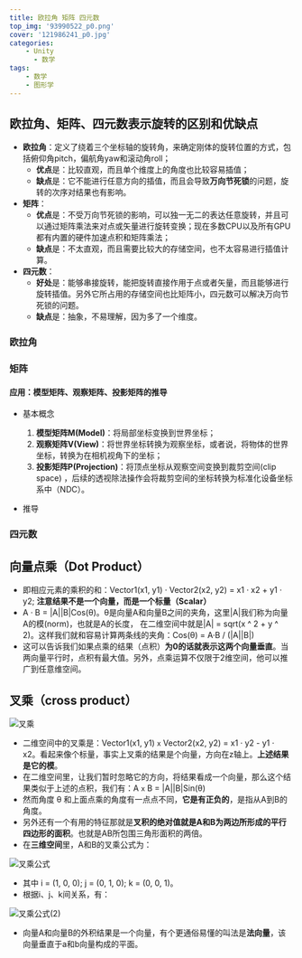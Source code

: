 ```yaml
---
title: 欧拉角 矩阵 四元数
top_img: '93990522_p0.png'
cover: '121986241_p0.jpg'
categories: 
    - Unity
      - 数学
tags: 
    - 数学
    - 图形学
---
```


## 欧拉角、矩阵、四元数表示旋转的区别和优缺点

* **欧拉角**：定义了绕着三个坐标轴的旋转角，来确定刚体的旋转位置的方式，包括俯仰角pitch，偏航角yaw和滚动角roll；
  * **优点**是：比较直观，而且单个维度上的角度也比较容易插值；
  * **缺点**是：它不能进行任意方向的插值，而且会导致**万向节死锁**的问题，旋转的次序对结果也有影响。
* **矩阵**：
  * **优点**是：不受万向节死锁的影响，可以独一无二的表达任意旋转，并且可以通过矩阵乘法来对点或矢量进行旋转变换；现在多数CPU以及所有GPU都有内置的硬件加速点积和矩阵乘法；
  * **缺点**是：不太直观，而且需要比较大的存储空间，也不太容易进行插值计算。
* **四元数**：
  * **好处**是：能够串接旋转，能把旋转直接作用于点或者矢量，而且能够进行旋转插值。另外它所占用的存储空间也比矩阵小，四元数可以解决万向节死锁的问题。
  * **缺点**是：抽象，不易理解，因为多了一个维度。

### 欧拉角

### 矩阵

#### 应用：模型矩阵、观察矩阵、投影矩阵的推导

* 基本概念
  1. **模型矩阵M(Model)**：将局部坐标变换到世界坐标；
  2. **观察矩阵V(View)**：将世界坐标转换为观察坐标，或者说，将物体的世界坐标，转换为在相机视角下的坐标；
  3. **投影矩阵P(Projection)**：将顶点坐标从观察空间变换到裁剪空间(clip space) ，后续的透视除法操作会将裁剪空间的坐标转换为标准化设备坐标系中（NDC）。

* 推导

### 四元数

## 向量点乘（Dot Product）

* 即相应元素的乘积的和：Vector1(x1, y1) · Vector2(x2, y2) = x1 · x2 + y1 · y2; **注意结果不是一个向量，而是一个标量（Scalar）**
* A · B = |A||B|Cos(θ)。θ是向量A和向量B之间的夹角，这里|A|我们称为向量A的模(norm)，也就是A的长度， 在二维空间中就是|A| = sqrt(x ^ 2 + y ^ 2)。这样我们就和容易计算两条线的夹角：Cos(θ) = A·B / (|A||B|)
* 这可以告诉我们如果点乘的结果（点积）**为0的话就表示这两个向量垂直**。当两向量平行时，点积有最大值。另外，点乘运算不仅限于2维空间，他可以推广到任意维空间。

## 叉乘（cross product）

<img src="叉乘.png" alt="叉乘" style="zoom:100%;">

* 二维空间中的叉乘是：Vector1(x1, y1) `x` Vector2(x2, y2) = x1 · y2 - y1 · x2。看起来像个标量，事实上叉乘的结果是个向量，方向在z轴上。**上述结果是它的模**。
* 在二维空间里，让我们暂时忽略它的方向，将结果看成一个向量，那么这个结果类似于上述的点积，我们有：A `x` B = |A||B|Sin(θ)
* 然而角度 θ 和上面点乘的角度有一点点不同，**它是有正负的**，是指从A到B的角度。
* 另外还有一个有用的特征那就是**叉积的绝对值就是A和B为两边所形成的平行四边形的面积**。也就是AB所包围三角形面积的两倍。
* 在**三维空间**里，A和B的叉乘公式为：

<img src="叉乘公式.png" alt="叉乘公式" style="zoom:100%;">

* 其中 i = (1, 0, 0); j = (0, 1, 0); k = (0, 0, 1)。
* 根据i、j、k间关系，有：

<img src="叉乘公式(2).png" alt="叉乘公式(2)" style="zoom:100%;">

* 向量A和向量B的外积结果是一个向量，有个更通俗易懂的叫法是**法向量**，该向量垂直于a和b向量构成的平面。
